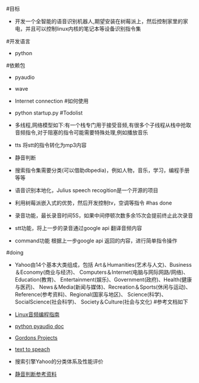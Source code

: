 #目标
* 开发一个全智能的语音识别机器人,期望安装在树莓派上，然后控制家里的家电，并且可以控制linux内核的笔记本等设备识别指令集

#开发语言
* python

#依赖包
* pyaudio
* wave
* Internet connection
#如何使用
* python startup.py
#Todolist

* 多线程,网络模型如下:有一个栈专门用于接受音频,有很多个子线程从栈中抢取音频指令,对于阻塞的指令可能需要特殊处理,例如播放音乐
* tts 将stt的指令转化为mp3内容
* 静音判断
* 搜索指令集需要分类(可以借助dbpedia)，例如人物，音乐，学习，编程手册等等
* 语音识别本地化，Julius speech recogition是一个开源的项目
* 利用树莓派嵌入式的优势，然后开发控制tv，空调等指令
#has done
* 录音功能，最长录音时间5S，如果中间停顿次数多余15次会提前终止此次录音
* stt功能，将上一步的录音通过google api 翻译音频内容
* command功能 根据上一步google api 返回的内容，进行简单指令操作

#doing
* Yahoo由14个基本大类组成，包括
    Art＆Humanities(艺术与人文)、Business＆Economy(商业与经济)、
    Computers＆Internet(电脑与网际网路/网络)、Education(教育)、
    Entertainment(娱乐)、Government(政府)、Health(健康与医药)、
    News＆Media(新闻与媒体)、Recreation＆Sports(休闲与运动)、
    Reference(参考资料)、Regional(国家与地区)、
    Science(科学)、SocialScience(社会科学)、
    Society＆Culture(社会与文化)
#参考文档如下

* [Linux音频编程指南](http://www.ibm.com/developerworks/cn/linux/l-audio/index.html)
* [python pyaudio doc](http://people.csail.mit.edu/hubert/pyaudio/#docs)
* [Gordons Projects](https://projects.drogon.net/raspberry-pi/wiringpi/)
* [text to speach](http://translate.google.com/translate_tts?q=%E6%AC%A2%E8%BF%8E%E5%85%89%E4%B8%B4%E4%B8%83%E5%93%A5%E7%9A%84%E5%8D%9A%E5%AE%A2&tl=zh-CN)
* 搜索引擎Yahoo的分类体系及性能评价
* [静音判断参考资料](http://ibillxia.github.io/blog/2013/05/22/audio-signal-processing-time-domain-Voice-Activity-Detection/)
